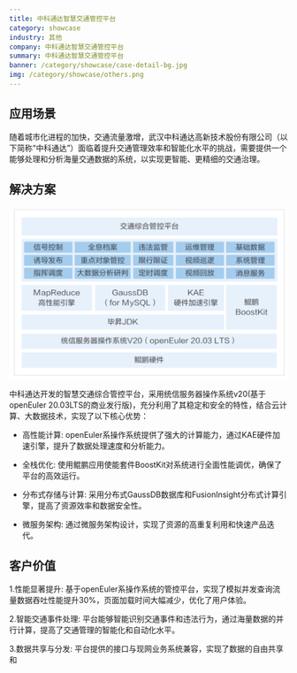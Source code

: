 ```yaml
---
title: 中科通达智慧交通管控平台
category: showcase
industry: 其他
company: 中科通达智慧交通管控平台
summary: 中科通达智慧交通管控平台
banner: /category/showcase/case-detail-bg.jpg
img: /category/showcase/others.png
---
```


## 应用场景

随着城市化进程的加快，交通流量激增，武汉中科通达高新技术股份有限公司（以下简称“中科通达”）面临着提升交通管理效率和智能化水平的挑战，需要提供一个能够处理和分析海量交通数据的系统，以实现更智能、更精细的交通治理。


## 解决方案

<img src="./qilin.png" width="1000" >

中科通达开发的智慧交通综合管控平台，采用统信服务器操作系统v20(基于openEuler 20.03LTS的商业发行版)，充分利用了其稳定和安全的特性，结合云计算、大数据技术，实现了以下核心优势：

- 高性能计算: openEuler系操作系统提供了强大的计算能力，通过KAE硬件加速引擎，提升了数据处理速度和分析能力。

- 全栈优化: 使用鲲鹏应用使能套件BoostKit对系统进行全面性能调优，确保了平台的高效运行。

- 分布式存储与计算: 采用分布式GaussDB数据库和FusionInsight分布式计算引擎，提高了资源效率和数据安全性。

- 微服务架构: 通过微服务架构设计，实现了资源的高重复利用和快速产品迭代。

## 客户价值


1.性能显著提升: 基于openEuler系操作系统的管控平台，实现了模拟并发查询流量数据吞吐性能提升30%，页面加载时间大幅减少，优化了用户体验。

2.智能交通事件处理: 平台能够智能识别交通事件和违法行为，通过海量数据的并行计算，提高了交通管理的智能化和自动化水平。

3.数据共享与分发: 平台提供的接口与现网业务系统兼容，实现了数据的自由共享和



